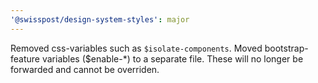 ```yaml
---
'@swisspost/design-system-styles': major
---
```


Removed css-variables such as `$isolate-components`.
Moved bootstrap-feature variables ($enable-\*) to a separate file. These will no longer be forwarded and cannot be overriden.
